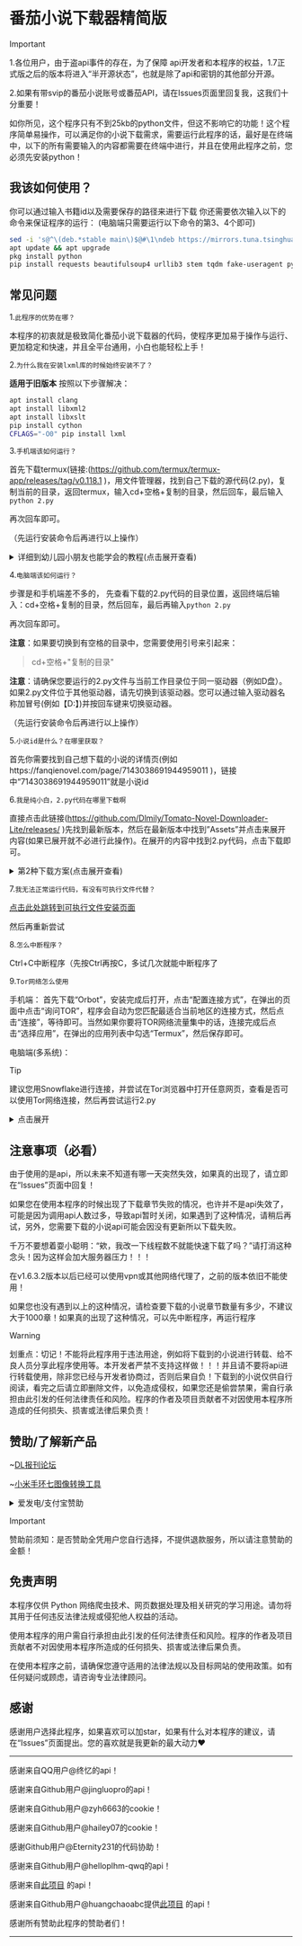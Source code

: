 # 番茄小说下载器精简版
>[!IMPORTANT]
>
>1.各位用户，由于盗api事件的存在，为了保障
api开发者和本程序的权益，1.7正式版之后的版本将进入“半开源状态”，也就是除了api和密钥的其他部分开源。
>
>2.如果有带svip的番茄小说账号或番茄API，请在Issues页面里回复我，这我们十分重要！

如你所见，这个程序只有不到25kb的python文件，但这不影响它的功能！这个程序简单易操作，可以满足你的小说下载需求，需要运行此程序的话，最好是在终端中，以下的所有需要输入的内容都需要在终端中进行，并且在使用此程序之前，您必须先安装python！
## 我该如何使用？
你可以通过输入书籍id以及需要保存的路径来进行下载
你还需要依次输入以下的命令来保证程序的运行：
(电脑端只需要运行以下命令的第3、4个即可)
```bash
sed -i 's@^\(deb.*stable main\)$@#\1\ndeb https://mirrors.tuna.tsinghua.edu.cn/termux/apt/termux-main stable main@' $PREFIX/etc/apt/sources.list
apt update && apt upgrade
pkg install python
pip install requests beautifulsoup4 urllib3 stem tqdm fake-useragent pycryptodome
```
## 常见问题
1.`此程序的优势在哪？`

本程序的初衷就是极致简化番茄小说下载器的代码，使程序更加易于操作与运行、更加稳定和快速，并且全平台通用，小白也能轻松上手！

2.`为什么我在安装lxml库的时候始终安装不了？`

**适用于旧版本**
按照以下步骤解决：
```bash
apt install clang 
apt install libxml2
apt install libxslt 
pip install cython 
CFLAGS="-O0" pip install lxml
```

3.`手机端该如何运行？`

首先下载termux(链接:(https://github.com/termux/termux-app/releases/tag/v0.118.1 )，用文件管理器，找到自己下载的源代码(2.py)，复制当前的目录，返回termux，输入cd+空格+复制的目录，然后回车，最后输入`python 2.py`

再次回车即可。

（先运行安装命令后再进行以上操作）

<details>
<summary>详细到幼儿园小朋友也能学会的教程(点击展开查看)
</summary>

- 1.首先下载[Termux]
(https://github.com/termux/termux-app/releases/tag/v0.118.1) ，找到符合您手机配置的apk文件(如果你的手机是在2020年以后购买的，那就选择带有arm64文件名的apk)，下载并安装，接着打开应用，然后输入“termux-setup-storage”并回车(也就是换行符)。执行后，系统会弹出一个权限请求，请点击“允许”来获取存储权限。

- 2.下载文件2.py，并通过文件管理器获取到这个文件所处的目录位置并复制它备用，在Termux输入：
`cd+空格+复制的目录`
然后回车。

> [提示]
>
> 文件所处的目录位置就是下载的文件所在的地方，比如我下载了一个文件，这个文件就会显示在文件管理器中，但是该在哪里寻找它呢？要寻找的这个地方就是文件所处的目录，假如我下载的这个文件位置在“/storage/emulated/0/Download/”里，那么这个文件的位置就是这个文件所处的目录。
> 
>如果你说：“啊？这些英文加斜杠是什么意思啊？我该在哪里找到它呀？”像这种伸手党的问题，这里不予解释，请参考下面的智慧提问思维导图：
> ![d076202f80bb19bd](https://github.com/user-attachments/assets/dbbc57b3-9974-48b3-8fc8-35dce1f72059)

- 3.在Termux中依次输入安装命令并回车运行：
```bash
sed -i 's@^\(deb.*stable main\)$@#\1\ndeb https://mirrors.tuna.tsinghua.edu.cn/termux/apt/termux-main stable main@' $PREFIX/etc/apt/sources.list
```
```
apt update && apt upgrade
```
```
pkg install python
```
```
pkg install python-pip
```
```
pip install requests beautifulsoup4 urllib3 stem tqdm fake-useragent pycryptodome
```
**注：在运行安装命令的时候，您可能会遇到“Do you want to continue? [Y/n]”这种情况，这时请输入大写的“Y”并回车来继续下载。**

- 4.全部安装完成且没有显示报错的情况，就继续输入
```bash
python 2.py
```
并回车来启动程序即可
</details>

4.`电脑端该如何运行？`

步骤是和手机端差不多的，
先查看下载的2.py代码的目录位置，返回终端后输入：cd+空格+复制的目录，然后回车，最后再输入`python 2.py`

再次回车即可。

**注意**：如果要切换到有空格的目录中，您需要使用引号来引起来：

> cd+空格+"复制的目录"

**注意**：请确保您要运行的2.py文件与当前工作目录位于同一驱动器（例如D盘）。如果2.py文件位于其他驱动器，请先切换到该驱动器。您可以通过输入驱动器名称加冒号(例如【D:】)并按回车键来切换驱动器。

（先运行安装命令后再进行以上操作）

5.`小说id是什么？在哪里获取？`

首先你需要找到自己想下载的小说的详情页(例如https://fanqienovel.com/page/7143038691944959011 )，链接中“7143038691944959011”就是小说id

6.`我是纯小白，2.py代码在哪里下载啊`

直接点击此链接(https://github.com/Dlmily/Tomato-Novel-Downloader-Lite/releases/ )先找到最新版本，然后在最新版本中找到”Assets”并点击来展开内容(如果已展开就不必进行此操作)。在展开的内容中找到2.py代码，点击下载即可。
<details>
<summary>第2种下载方案(点击展开查看)
</summary>

- 第一步
  
![Screenshot_20250608-204406](https://github.com/user-attachments/assets/5357457c-92d8-4b15-af38-6cdad23c57a1)
- 第二步

![Screenshot_20250608-204442](https://github.com/user-attachments/assets/2d349eb3-8b3b-44a6-9188-264b7fbb658f)
- 第三步

![Screenshot_20250608-204456](https://github.com/user-attachments/assets/cd50b5b8-a07b-4f44-b46c-e8f2e8ea8008)
</details>

7.`我无法正常运行代码，有没有可执行文件代替？`

[点击此处跳转到可执行文件安装页面](https://github.com/Dlmily/Tomato-Novel-Downloader-Lite/releases)

然后再重新尝试

8.`怎么中断程序？`

Ctrl+C中断程序（先按Ctrl再按C，多试几次就能中断程序了

9.`Tor网络怎么使用`

手机端：
首先下载“Orbot”，安装完成后打开，点击“配置连接方式”，在弹出的页面中点击“询问TOR”，程序会自动为您匹配最适合当前地区的连接方式，然后点击“连接”，等待即可。当然如果你要将TOR网络流量集中的话，连接完成后点击“选择应用”，在弹出的应用列表中勾选“Termux”，然后保存即可。

电脑端(多系统)：
> [!TIP]
> 
> 建议您用Snowflake进行连接，并尝试在Tor浏览器中打开任意网页，查看是否可以使用Tor网络连接，然后再尝试运行2.py
<details>  
<summary>点击展开</summary>  

  (运行2.py脚本前需要关闭系统代理，再使用tor网络下载。注意端口为9050！)
  ![](https://github.com/user-attachments/assets/fb6f1880-09b1-46db-94ce-d3b666bb04ef)
  
### **1. Windows系统使用Tor网络**
#### **方法一：使用Tor浏览器（推荐）**
1. **下载并安装Tor浏览器**  
   - 访问 [Tor官网](https://www.torproject.org/) 下载Tor浏览器（自带Tor代理功能）。
2. **运行Tor浏览器**  
   - 启动后，Tor浏览器会自动连接Tor网络，无需额外配置。
3. **手动配置代理（可选）**  
   - 如果其他应用（如Python脚本）需要通过Tor代理，可设置SOCKS5代理：
     ```python
     proxies = {
         'http': 'socks5h://127.0.0.1:9150',
         'https': 'socks5h://127.0.0.1:9150'
     }
     ```
     （Tor浏览器默认使用端口9150）。

#### **方法二：使用Tor Expert Bundle（高级用户）**
- 适用于需要Tor命令行工具的场景：
  - 下载Tor Expert Bundle（无浏览器）。
  - 编辑`torrc`文件配置SOCKS代理（如`SocksPort 9050`）。

---

### **2. macOS系统使用Tor网络**
#### **方法一：使用Tor浏览器**
1. **下载Tor浏览器**  
   - 从Tor官网获取macOS版本并安装。
2. **连接Tor网络**  
   - 启动后自动连接，支持.onion网站访问。

#### **方法二：命令行安装Tor**
1. **通过Homebrew安装**  
   ```bash
   brew install tor
   ```
2. **启动Tor服务**  
   ```bash
   tor
   ```
   - 默认SOCKS代理端口为9050。

---

### **3. Linux（Unix-like）系统使用Tor网络**
#### **方法一：使用Tor浏览器**
- 与Windows/macOS类似，下载对应版本运行即可。

#### **方法二：通过包管理器安装Tor**
1. **Debian/Ubuntu**  
   ```bash
   sudo apt-get install tor torsocks
   ```
2. **RHEL/CentOS**  
   ```bash
   sudo yum install tor torsocks
   ```
3. **配置与使用**  
   - 编辑`/etc/tor/torrc`配置桥接或代理。
   - 使用`torsocks`运行命令：
     ```bash
     torsocks ssh user@server
     ```
</details>  

## 注意事项（必看）
由于使用的是api，所以未来不知道有哪一天突然失效，如果真的出现了，请立即在“Issues”页面中回复！

如果您在使用本程序的时候出现了下载章节失败的情况，也许并不是api失效了，可能是因为调用api人数过多，导致api暂时关闭，如果遇到了这种情况，请稍后再试，另外，您需要下载的小说api可能会因没有更新所以下载失败。

千万不要想着耍小聪明：“欸，我改一下线程数不就能快速下载了吗？”请打消这种念头！因为这样会加大服务器压力！！！

在v1.6.3.2版本以后已经可以使用vpn或其他网络代理了，之前的版本依旧不能使用！

如果您也没有遇到以上的这种情况，请检查要下载的小说章节数量有多少，不建议大于1000章！如果真的出现了这种情况，可以先中断程序，再运行程序

> [!WARNING]
>
>划重点：切记！不能将此程序用于违法用途，例如将下载到的小说进行转载、给不良人员分享此程序使用等。本开发者严禁不支持这样做！！！并且请不要将api进行转载使用，除非您已经与开发者协商过，否则后果自负！下载到的小说仅供自行阅读，看完之后请立即删除文件，以免造成侵权，如果您还是偷尝禁果，需自行承担由此引发的任何法律责任和风险。程序的作者及项目贡献者不对因使用本程序所造成的任何损失、损害或法律后果负责！

## 赞助/了解新产品
~[DL报刊论坛](https://dlbkltos.s7123.xyz/)

~[小米手环七图像转换工具](https://github.com/Dlmily/ImageToMiBand7)

<details> 
<summary>爱发电/支付宝赞助</summary>

![Screenshot_20250603-212900](https://github.com/user-attachments/assets/be19f902-b5fc-4ee6-8d6c-f65fd499ae42)

![IMG_20250603_211957](https://github.com/user-attachments/assets/aca33677-cc92-4fb1-acc3-e7bf600d028e)

</details>

>[!IMPORTANT]
>
>赞助前须知：是否赞助全凭用户您自行选择，不提供退款服务，所以请注意赞助的金额！
## 免责声明
  本程序仅供 Python 网络爬虫技术、网页数据处理及相关研究的学习用途。请勿将其用于任何违反法律法规或侵犯他人权益的活动。
  
  使用本程序的用户需自行承担由此引发的任何法律责任和风险。程序的作者及项目贡献者不对因使用本程序所造成的任何损失、损害或法律后果负责。
  
  在使用本程序之前，请确保您遵守适用的法律法规以及目标网站的使用政策。如有任何疑问或顾虑，请咨询专业法律顾问。

## 感谢
感谢用户选择此程序，如果喜欢可以加star，如果有什么对本程序的建议，请在“Issues”页面提出。您的喜欢就是我更新的最大动力❤️
***
感谢来自QQ用户@终忆的api！

感谢来自Github用户@jingluopro的api！

感谢来自Github用户@zyh6663的cookie！

感谢来自Github用户@hailey07的cookie！

感谢Github用户@Eternity231的代码协助！

感谢来自Github用户@helloplhm-qwq的api！

感谢来自[此项目](https://github.com/POf-L/Fanqie-novel-Downloader) 的api！

感谢来自Github用户@huangchaoabc提供[此项目](https://github.com/duongden/fanqienovel) 的api！

感谢所有赞助此程序的赞助者们！
***
